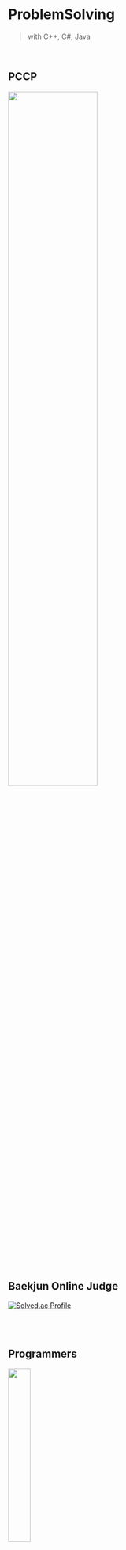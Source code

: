 # ProblemSolving
 > with C++, C#, Java

<br/>

## PCCP
<img src="https://github.com/SikPang/ProblemSolving/assets/87380790/b6fd041a-b4d7-4f53-b509-3f06d2b4760d" width="60%"/>

<br/>
<br/>
<br/>

## Baekjun Online Judge
[![Solved.ac Profile](http://mazassumnida.wtf/api/v2/generate_badge?boj=kssong91)](https://solved.ac/kssong91/)

<br/>
<br/>

## Programmers
<img src="https://github.com/SikPang/ProblemSolving/assets/87380790/bb4d8bda-7f48-4dc8-a047-d04f825f5235" width="30%"/>

<br/>
<br/>
<br/>

## LeetCode
[![LeetCode user SikPang](https://img.shields.io/badge/dynamic/json?style=for-the-badge&labelColor=black&color=%23ffa116&label=Solved&query=solvedOverTotal&url=https%3A%2F%2Fbadge.xyli.tech/%2Fapi%2Fusers%2FSikPang&logo=leetcode&logoColor=yellow)](https://leetcode.com/SikPang/)

<br/>
<br/>
